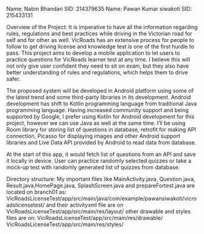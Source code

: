 
Name: Nabin Bhandari  SID: 214379635
Name: Pawan Kumar siwakoti SID: 215433131

Overview of the Project: 
It is imperative to have all the information regarding rules, regulations and best practices while driving in the Victorian road for self and for other as well. VicRoads has an extensive process for people to follow to get driving license and knowledge test is one of the first hurdle to pass. This project aims to develop a mobile application to let users to practice questions for VicRoads learner test at any time. I believe this will not only give user confident they need to sit on exam, but they also have better understanding of rules and regulations, which helps them to drive safer.

The proposed system will be developed in Android platform using some of the latest trend and some third-party libraries in its development. Android development has shift to Kotlin programming language from traditional Java programming language. Having increased community support and being supported by Google, I prefer using Kotlin for Android development for this project, however we can use Java as well at the same time. I’ll be using Room library for storing list of questions in database, retrofit for making API connection, Picasso for displaying images and other Android support libraries and Live Data API provided by Android to read data from database.

At the start of this app, it would fetch list of questions from an API and save it locally in device. User can practice randomly selected quizzes or take a mock-up test with randomly generated list of quizzes from database.


Directory structure:
My important files like MainActivity.java, Question.java, Result.java,HomePage.java, SplashScreen.java and prepareFortest.java are located on branch01 as:
VicRoadsLicenseTest/app/src/main/java/com/example/pawansiwakoti/vicroadslicensetest/
and their activityxml file are on
VicRoadsLicenseTest/app/src/main/res/layout/
other drawable and styles files are on:
VicRoadsLicenseTest/app/src/main/res/drawable/
VicRoadsLicenseTest/app/src/main/res/styles/
